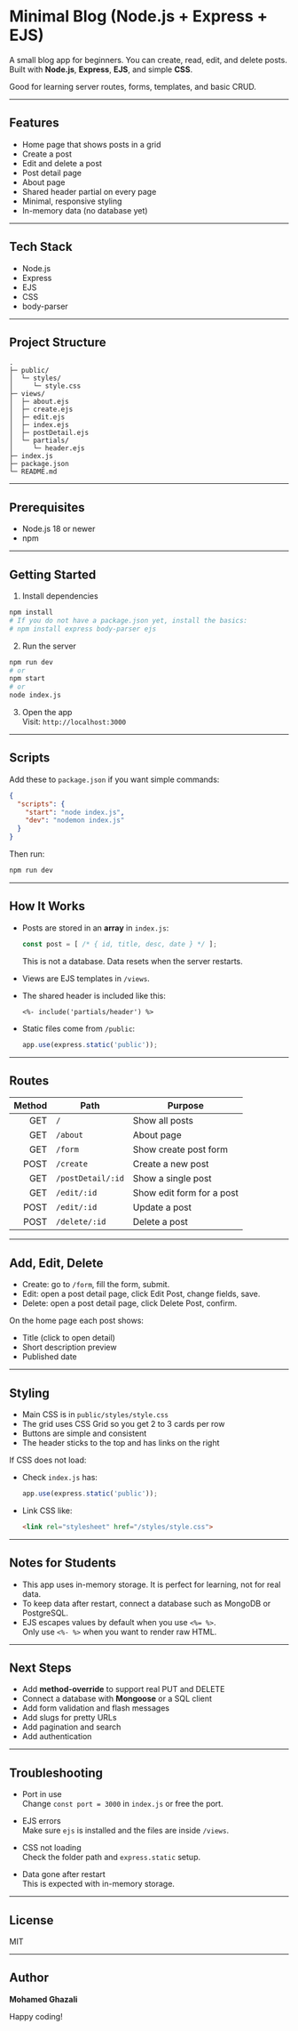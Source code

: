 # Minimal Blog (Node.js + Express + EJS)

A small blog app for beginners. You can create, read, edit, and delete posts.  
Built with **Node.js**, **Express**, **EJS**, and simple **CSS**.

Good for learning server routes, forms, templates, and basic CRUD.

---

## Features

- Home page that shows posts in a grid
- Create a post
- Edit and delete a post
- Post detail page
- About page
- Shared header partial on every page
- Minimal, responsive styling
- In-memory data (no database yet)

---

## Tech Stack

- Node.js
- Express
- EJS
- CSS
- body-parser

---

## Project Structure

```
.
├─ public/
│  └─ styles/
│     └─ style.css
├─ views/
│  ├─ about.ejs
│  ├─ create.ejs
│  ├─ edit.ejs
│  ├─ index.ejs
│  ├─ postDetail.ejs
│  └─ partials/
│     └─ header.ejs
├─ index.js
├─ package.json
└─ README.md
```

---

## Prerequisites

- Node.js 18 or newer
- npm

---

## Getting Started

1) Install dependencies
```bash
npm install
# If you do not have a package.json yet, install the basics:
# npm install express body-parser ejs
```

2) Run the server
```bash
npm run dev
# or
npm start
# or
node index.js
```

3) Open the app  
Visit: `http://localhost:3000`

---

## Scripts

Add these to `package.json` if you want simple commands:

```json
{
  "scripts": {
    "start": "node index.js",
    "dev": "nodemon index.js"
  }
}
```

Then run:
```bash
npm run dev
```

---

## How It Works

- Posts are stored in an **array** in `index.js`:
  ```js
  const post = [ /* { id, title, desc, date } */ ];
  ```
  This is not a database. Data resets when the server restarts.

- Views are EJS templates in `/views`.

- The shared header is included like this:
  ```ejs
  <%- include('partials/header') %>
  ```

- Static files come from `/public`:
  ```js
  app.use(express.static('public'));
  ```

---

## Routes

| Method | Path               | Purpose                         |
|-------:|--------------------|---------------------------------|
| GET    | `/`                | Show all posts                  |
| GET    | `/about`           | About page                      |
| GET    | `/form`            | Show create post form           |
| POST   | `/create`          | Create a new post               |
| GET    | `/postDetail/:id`  | Show a single post              |
| GET    | `/edit/:id`        | Show edit form for a post       |
| POST   | `/edit/:id`        | Update a post                   |
| POST   | `/delete/:id`      | Delete a post                   |

---

## Add, Edit, Delete

- Create: go to `/form`, fill the form, submit.
- Edit: open a post detail page, click Edit Post, change fields, save.
- Delete: open a post detail page, click Delete Post, confirm.

On the home page each post shows:
- Title (click to open detail)
- Short description preview
- Published date

---

## Styling

- Main CSS is in `public/styles/style.css`
- The grid uses CSS Grid so you get 2 to 3 cards per row
- Buttons are simple and consistent
- The header sticks to the top and has links on the right

If CSS does not load:
- Check `index.js` has:
  ```js
  app.use(express.static('public'));
  ```
- Link CSS like:
  ```html
  <link rel="stylesheet" href="/styles/style.css">
  ```

---

## Notes for Students

- This app uses in-memory storage. It is perfect for learning, not for real data.
- To keep data after restart, connect a database such as MongoDB or PostgreSQL.
- EJS escapes values by default when you use `<%= %>`.  
  Only use `<%- %>` when you want to render raw HTML.

---

## Next Steps

- Add **method-override** to support real PUT and DELETE
- Connect a database with **Mongoose** or a SQL client
- Add form validation and flash messages
- Add slugs for pretty URLs
- Add pagination and search
- Add authentication

---

## Troubleshooting

- Port in use  
  Change `const port = 3000` in `index.js` or free the port.

- EJS errors  
  Make sure `ejs` is installed and the files are inside `/views`.

- CSS not loading  
  Check the folder path and `express.static` setup.

- Data gone after restart  
  This is expected with in-memory storage.

---

## License

MIT

---

## Author

**Mohamed Ghazali**

Happy coding!
